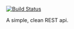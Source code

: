 [![Build Status](https://travis-ci.org/sohaibfarooqi/stargate.svg?branch=master)](https://travis-ci.org/sohaibfarooqi/stargate)

A simple, clean REST api.

